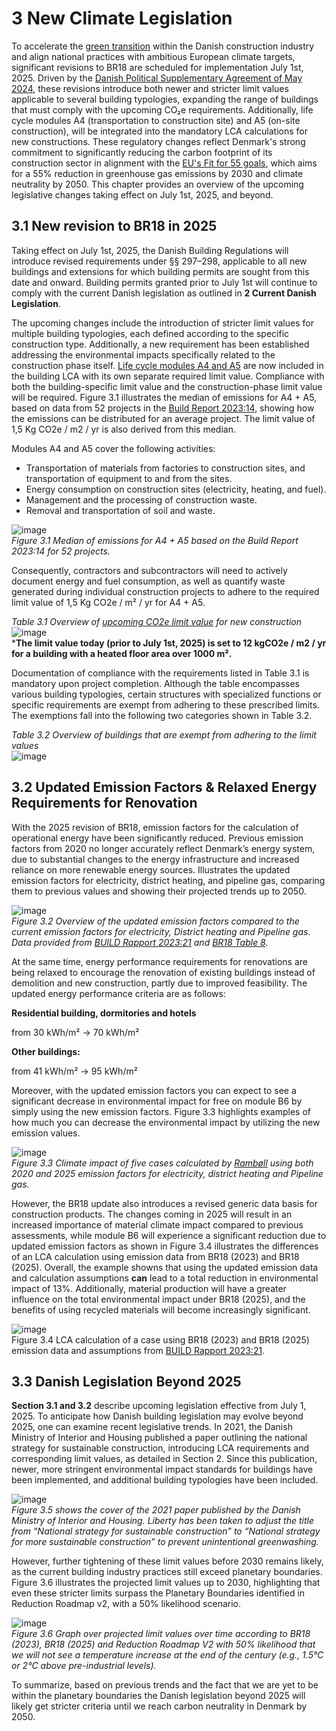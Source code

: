 # 3 New Climate Legislation

To accelerate the [green transition](https://www.sbst.dk/nyheder/2024/social-og-boligstyrelsen-lancerer-strategi-for-et-nyt-og-helhedsorienteret-bygningsreglement) within the Danish construction industry and align national practices with ambitious European climate targets, significant revisions to BR18 are scheduled for implementation July 1st, 2025. Driven by the [Danish Political Supplementary Agreement of May 2024](https://www.sm.dk/nyheder/nyhedsarkiv/2024/maj/ny-aftale-stiller-ambitioese-klimakrav-til-nyt-byggeri), these revisions introduce both newer and stricter limit values applicable to several building typologies, expanding the range of buildings that must comply with the upcoming CO₂e requirements. Additionally, life cycle modules A4 (transportation to construction site) and A5 (on-site construction), will be integrated into the mandatory LCA calculations for new constructions. These regulatory changes reflect Denmark's strong commitment to significantly reducing the carbon footprint of its construction sector in alignment with the [EU's Fit for 55 goals](https://www.consilium.europa.eu/en/policies/fit-for-55/#:~:text=The%20European%20climate%20law%20makes,EU%20climate%2Dneutral%20by%202050), which aims for a 55% reduction in greenhouse gas emissions by 2030 and climate neutrality by 2050. This chapter provides an overview of the upcoming legislative changes taking effect on July 1st, 2025, and beyond. 

## 3.1 New revision to BR18 in 2025

Taking effect on July 1st, 2025, the Danish Building Regulations will introduce revised requirements under §§ 297–298, applicable to all new buildings and extensions for which building permits are sought from this date and onward. Building permits granted prior to July 1st will continue to comply with the current Danish legislation as outlined in **2 Current Danish Legislation**.

The upcoming changes include the introduction of stricter limit values for multiple building typologies, each defined according to the specific construction type. Additionally, a new requirement has been established addressing the environmental impacts specifically related to the construction phase itself. [Life cycle modules A4 and A5](https://www.sbst.dk/Media/638731490173267243/VCBK_Guide_Byggeprocessen_fra_1._juli_2025-a%5b1%5d.pdf) are now included in the building LCA with its own separate required limit value. Compliance with both the building-specific limit value and the construction-phase limit value will be required. Figure 3.1 illustrates the median of emissions for A4 + A5, based on data from 52 projects in the [Build Report 2023:14](https://vbn.aau.dk/da/publications/ressourceforbrug-p%C3%A5-byggepladsen-klimap%C3%A5virkning-af-bygningers-ud), showing how the emissions can be distributed for an average project. The limit value of 1,5 Kg CO2e / m2 / yr is also derived from this median.

 Modules A4 and A5 cover the following activities: 
- Transportation of materials from factories to construction sites, and transportation of equipment to and from the sites.
- Energy consumption on construction sites (electricity, heating, and fuel).
- Management and the processing of construction waste. 
- Removal and transportation of soil and waste.

![image](https://github.com/user-attachments/assets/79fc56a2-a851-46cf-8fdc-de946ff151bf)  
*Figure 3.1 Median of emissions for A4 + A5 based on the Build Report 2023:14 for 52 projects.*

Consequently, contractors and subcontractors will need to actively document energy and fuel consumption, as well as quantify waste generated during individual construction projects to adhere to the required limit value of 1,5 Kg CO2e / m² / yr for A4 + A5.

*Table 3.1 Overview of [upcoming CO2e limit value](https://www.sm.dk/nyheder/nyhedsarkiv/2024/maj/ny-aftale-stiller-ambitioese-klimakrav-til-nyt-byggeri) for new construction*  
![image](https://github.com/user-attachments/assets/361a92ac-c2bc-46b9-9d7a-27cb970bf0d4)  
***The limit value today (prior to July 1st, 2025) is set to 12 kgCO2e / m2 / yr for a building with a heated floor area over 1000 m².**

Documentation of compliance with the requirements listed in Table 3.1 is mandatory upon project completion. Although the table encompasses various building typologies, certain structures with specialized functions or specific requirements are exempt from adhering to these prescribed limits. The exemptions fall into the following two categories shown in Table 3.2.

*Table 3.2 Overview of buildings that are exempt from adhering to the limit values*  
![image](https://github.com/user-attachments/assets/f0de114f-f1b0-4b71-86ed-9b9338898e17)


## 3.2 Updated Emission Factors & Relaxed Energy Requirements for Renovation 

With the 2025 revision of BR18, emission factors for the calculation of operational energy have been significantly reduced. Previous emission factors from 2020 no longer accurately reflect Denmark’s energy system, due to substantial changes to the energy infrastructure and increased reliance on more renewable energy sources. Illustrates the updated emission factors for electricity, district heating, and pipeline gas, comparing them to previous values and showing their projected trends up to 2050.

![image](https://github.com/user-attachments/assets/d6b2853f-be5c-4ff3-b7dd-d8fb1827d6d0)  
*Figure 3.2 Overview of the updated emission factors compared to the current emission factors for electricity, District heating and Pipeline gas. Data provided from [BUILD Rapport 2023:21](https://vbn.aau.dk/da/publications/klimap%C3%A5virkning-fra-nybyggeri-analytisk-grundlag-til-fastl%C3%A6ggelse)  and [BR18 Table 8](https://www.bygningsreglementet.dk/bilag/b2/bilag_2/tabel_8/).*

At the same time, energy performance requirements for renovations are being relaxed to encourage the renovation of existing buildings instead of demolition and new construction, partly due to improved feasibility. The updated energy performance criteria are as follows:

**Residential building, dormitories and hotels**

from 30 kWh/m² → 70 kWh/m²

**Other buildings:**

from 41 kWh/m² → 95 kWh/m²

Moreover, with the updated emission factors you can expect to see a significant decrease in environmental impact for free on module B6 by simply using the new emission factors. Figure 3.3  highlights examples of how much you can decrease the environmental impact by utilizing the new emission values.  

![image](https://github.com/user-attachments/assets/3dfdd4c5-2305-4075-aed7-d2146b6297e7)  
*Figure 3.3 Climate impact of five cases calculated by [Rambøll](https://brandcentral.ramboll.com/share/yPsLnjPunevMUrNL5fA5/assets/88161) using both 2020 and 2025 emission factors for electricity, district heating and Pipeline gas.*

However, the BR18 update also introduces a revised generic data basis for construction products. The changes coming in 2025 will result in an increased importance of material climate impact compared to previous assessments, while module B6 will experience a significant reduction due to updated emission factors as shown in  Figure 3.4  illustrates the differences of an LCA calculation using emission data from BR18 (2023) and BR18 (2025). Overall, the example showns that using the updated emission data and calculation assumptions **can** lead to a total reduction in environmental impact of 13%. Additionally, material production will have a greater influence on the total environmental impact under BR18 (2025), and the benefits of using recycled materials will become increasingly significant.

![image](https://github.com/user-attachments/assets/e800b151-9fa6-4230-8bc5-f9b028021805)  
Figure 3.4 LCA calculation of a case using BR18 (2023) and BR18 (2025) emission data and assumptions from [BUILD Rapport 2023:21](https://vbn.aau.dk/da/publications/klimap%C3%A5virkning-fra-nybyggeri-analytisk-grundlag-til-fastl%C3%A6ggelse). 

## 3.3 Danish Legislation Beyond 2025

**Section 3.1 and 3.2** describe upcoming legislation effective from July 1, 2025. To anticipate how Danish building legislation may evolve beyond 2025, one can examine recent legislative trends. In 2021, the Danish Ministry of Interior and Housing published a paper outlining the national strategy for sustainable construction, introducing LCA requirements and corresponding limit values, as detailed in Section 2. Since this publication, newer, more stringent environmental impact standards for buildings have been implemented, and additional building typologies have been included.

![image](https://github.com/user-attachments/assets/d77d4aa1-e59e-40f7-8cb9-93465f7cce9a)  
*Figure 3.5 shows the cover of the 2021 paper published by the Danish Ministry of Interior and Housing. Liberty has been taken to adjust the title from “National strategy for sustainable construction” to “National strategy for more sustainable construction” to prevent unintentional greenwashing.*

However, further tightening of these limit values before 2030 remains likely, as the current building industry practices still exceed planetary boundaries. Figure 3.6 illustrates the projected limit values up to 2030, highlighting that even these stricter limits surpass the Planetary Boundaries identified in Reduction Roadmap v2, with a 50% likelihood scenario.

![image](https://github.com/user-attachments/assets/6c588a18-0e07-409b-89aa-6d10035e6e0c)  
*Figure 3.6 Graph over projected limit values over time according to BR18 (2023), BR18 (2025) and Reduction Roadmap V2 with 50% likelihood that we will not see a temperature increase at the end of the century (e.g., 1.5°C or 2°C above pre-industrial levels).*

To summarize, based on previous trends and the fact that we are yet to be within the planetary boundaries the Danish legislation beyond 2025 will likely get stricter criteria until we reach carbon neutrality in Denmark by 2050.
